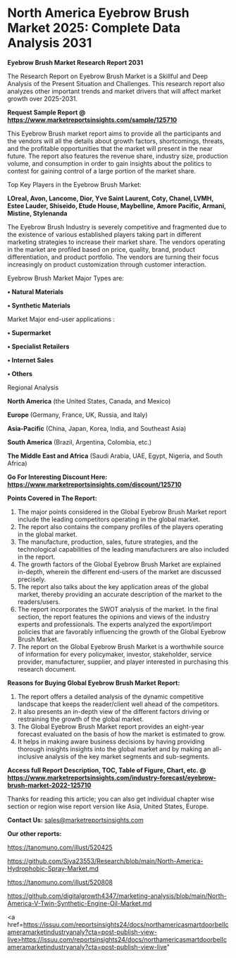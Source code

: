 # North America Eyebrow Brush Market 2025: Complete Data Analysis 2031

<strong>Eyebrow Brush Market Research Report 2031</strong>

The Research Report on Eyebrow Brush Market is a Skillful and Deep Analysis of the Present Situation and Challenges. This research report also analyzes other important trends and market drivers that will affect market growth over 2025-2031.

<strong>Request Sample Report @ <a href=https://www.marketreportsinsights.com/sample/125710>https://www.marketreportsinsights.com/sample/125710</a></strong>

This Eyebrow Brush market report aims to provide all the participants and the vendors will all the details about growth factors, shortcomings, threats, and the profitable opportunities that the market will present in the near future. The report also features the revenue share, industry size, production volume, and consumption in order to gain insights about the politics to contest for gaining control of a large portion of the market share.

Top Key Players in the Eyebrow Brush Market:

<strong>LOreal, Avon, Lancome, Dior, Yve Saint Laurent, Coty, Chanel, LVMH, Estee Lauder, Shiseido, Etude House, Maybelline, Amore Pacific, Armani, Mistine, Stylenanda</strong>

The Eyebrow Brush Industry is severely competitive and fragmented due to the existence of various established players taking part in different marketing strategies to increase their market share. The vendors operating in the market are profiled based on price, quality, brand, product differentiation, and product portfolio. The vendors are turning their focus increasingly on product customization through customer interaction.

Eyebrow Brush Market Major Types are:

<strong>• Natural Materials

• Synthetic Materials</strong>

Market Major end-user applications :

<strong>• Supermarket

• Specialist Retailers

• Internet Sales

• Others</strong>

Regional Analysis

</u><strong><b>North America</b></strong> (the United States, Canada, and Mexico)

<strong><b>Europe </b></strong>(Germany, France, UK, Russia, and Italy)

<strong><b>Asia-Pacific</b></strong> (China, Japan, Korea, India, and Southeast Asia)

<strong><b>South America</b></strong> (Brazil, Argentina, Colombia, etc.)

<strong><b>The Middle East and Africa</b></strong> (Saudi Arabia, UAE, Egypt, Nigeria, and South Africa)

<strong>Go For Interesting Discount Here: <a href=https://www.marketreportsinsights.com/discount/125710>https://www.marketreportsinsights.com/discount/125710</a></strong>

<strong>Points Covered in The Report:</strong>
<ol>
  <li>The major points considered in the Global Eyebrow Brush Market report include the leading competitors operating in the global market.</li>
  <li>The report also contains the company profiles of the players operating in the global market.</li>
  <li>The manufacture, production, sales, future strategies, and the technological capabilities of the leading manufacturers are also included in the report.</li>
  <li>The growth factors of the Global Eyebrow Brush Market are explained in-depth, wherein the different end-users of the market are discussed precisely.</li>
  <li>The report also talks about the key application areas of the global market, thereby providing an accurate description of the market to the readers/users.</li>
  <li>The report incorporates the SWOT analysis of the market. In the final section, the report features the opinions and views of the industry experts and professionals. The experts analyzed the export/import policies that are favorably influencing the growth of the Global Eyebrow Brush Market.</li>
  <li>The report on the Global Eyebrow Brush Market is a worthwhile source of information for every policymaker, investor, stakeholder, service provider, manufacturer, supplier, and player interested in purchasing this research document.</li>
</ol>
<strong>Reasons for Buying Global Eyebrow Brush Market Report:</strong>

<ol>
  <li>The report offers a detailed analysis of the dynamic competitive landscape that keeps the reader/client well ahead of the competitors.</li>
  <li>It also presents an in-depth view of the different factors driving or restraining the growth of the global market.</li>
  <li>The Global Eyebrow Brush Market report provides an eight-year forecast evaluated on the basis of how the market is estimated to grow.</li>
  <li>It helps in making aware business decisions by having providing thorough insights insights into the global market and by making an all-inclusive analysis of the key market segments and sub-segments.</li>
</ol>
<strong>Access full Report Description, TOC, Table of Figure, Chart, etc. @ <a href=https://www.marketreportsinsights.com/industry-forecast/eyebrow-brush-market-2022-125710>https://www.marketreportsinsights.com/industry-forecast/eyebrow-brush-market-2022-125710</a></strong>


Thanks for reading this article; you can also get individual chapter wise section or region wise report version like Asia, United States, Europe.

<strong>Contact Us:</strong>
sales@marketreportsinsights.com

<strong>Our other reports:</strong>

<a href=https://tanomuno.com/illust/520425>https://tanomuno.com/illust/520425</a>

<a href=https://github.com/Siya23553/Research/blob/main/North-America-Hydrophobic-Spray-Market.md>https://github.com/Siya23553/Research/blob/main/North-America-Hydrophobic-Spray-Market.md</a>

<a href=https://tanomuno.com/illust/520808>https://tanomuno.com/illust/520808</a>

<a href=https://github.com/digitalgrowth4347/marketing-analysis/blob/main/North-America-V-Twin-Synthetic-Engine-Oil-Market.md>https://github.com/digitalgrowth4347/marketing-analysis/blob/main/North-America-V-Twin-Synthetic-Engine-Oil-Market.md</a>

<a href=https://issuu.com/reportsinsights24/docs/northamericasmartdoorbellcameramarketindustryanaly?cta=post-publish-view-live>https://issuu.com/reportsinsights24/docs/northamericasmartdoorbellcameramarketindustryanaly?cta=post-publish-view-live</a>"
